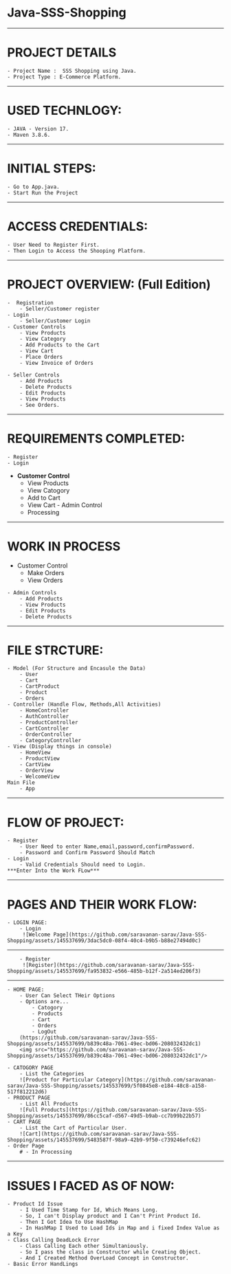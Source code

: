 # Java-SSS-Shopping
____________________________________________
# PROJECT DETAILS
    - Project Name :  SSS Shopping using Java.
    - Project Type : E-Commerce Platform.
_____________________________________________
# USED TECHNLOGY:
    - JAVA - Version 17.
    - Maven 3.8.6.
_____________________________________________
# INITIAL STEPS:
    - Go to App.java.
    - Start Run the Project
_____________________________________________
# ACCESS CREDENTIALS:
    - User Need to Register First.
    - Then Login to Access the Shooping Platform.
__________________________________________________
# PROJECT OVERVIEW: (Full Edition)
    -  Registration
        - Seller/Customer register
    - Login
        - Seller/Customer Login
    - Customer Controls
        - View Products
        - View Category
        - Add Products to the Cart
        - View Cart
        - Place Orders
        - View Invoice of Orders
        
    - Seller Controls
        - Add Products
        - Delete Products
        - Edit Products
        - View Products
        - See Orders.
____________________________________________________
# REQUIREMENTS COMPLETED:
    - Register
    - Login
   - **Customer Control**
        - View Products
        - View Catogory
        - Add to Cart
        - View Cart
    - Admin Control
        - Processing
_______________________________________________________
# WORK IN PROCESS
   - Customer Control
        - Make Orders
        - View Orders
        
    - Admin Controls
        - Add Products
        - View Products
        - Edit Products
        - Delete Products
        
_______________________________________________________
# FILE STRCTURE:
    - Model (For Structure and Encasule the Data)
        - User
        - Cart
        - CartProduct
        - Product
        - Orders
    - Controller (Handle Flow, Methods,All Activities)
        - HomeController
        - AuthController
        - ProductController
        - CartController
        - OrderController
        - CategoryController
    - View (Display things in console)
        - HomeView
        - ProductView
        - CartView
        - OrderView
        - WelcomeView
    Main File
        - App
__________________________________________________________________

# FLOW OF PROJECT:
    - Register 
        - User Need to enter Name,email,password,confirmPassword.
        - Password and Confirm Password Should Match
    - Login 
        - Valid Credentials Should need to Login.
    ***Enter Into the Work FLow***
___________________________________________________________________
# PAGES AND THEIR WORK FLOW:
    - LOGIN PAGE:
        - Login 
         ![Welcome Page](https://github.com/saravanan-sarav/Java-SSS-Shopping/assets/145537699/3dac5dc0-08f4-40c4-b9b5-b88e27494d0c)
_______________________________________________________________
        - Register
         ![Register](https://github.com/saravanan-sarav/Java-SSS-Shopping/assets/145537699/fa953832-e566-485b-b12f-2a514ed206f3)
______________________________________________________________
    - HOME PAGE:
        - User Can Select THeir Options
        - Options are...
            - Catogory
            - Products
            - Cart
            - Orders
            - LogOut
        (https://github.com/saravanan-sarav/Java-SSS-Shopping/assets/145537699/b839c48a-7061-49ec-bd06-208032432dc1)
        <img src="https://github.com/saravanan-sarav/Java-SSS-Shopping/assets/145537699/b839c48a-7061-49ec-bd06-208032432dc1"/>

    - CATOGORY PAGE
        - List the Categories
        ![Product for Particular Category](https://github.com/saravanan-sarav/Java-SSS-Shopping/assets/145537699/5f0845e8-e184-48c8-a158-517f812212d6)
    - PRODUCT PAGE
        - List All Products
        ![Full Products](https://github.com/saravanan-sarav/Java-SSS-Shopping/assets/145537699/86cc5caf-d567-49d5-b9ab-cc7b99b22b57)
    - CART PAGE
        - List the Cart of Particular User.
        ![Cart](https://github.com/saravanan-sarav/Java-SSS-Shopping/assets/145537699/5483587f-98a9-42b9-9f50-c739246efc62)
    - Order Page 
        # - In Processing
______________________________________________________________

# ISSUES I FACED AS OF NOW:
    - Product Id Issue
        - I Used Time Stamp for Id, Which Means Long.
        - So, I can't Display product and I Can't Print Product Id.
        - Then I Got Idea to Use HashMap 
        - In HashMap I Used to Load Ids in Map and i fixed Index Value as a Key
    - Class Calling DeadLock Error
        - Class Calling Each other Simultaniously.
        - So I pass the class in Constructor while Creating Object.
        - And I Created Method OverLoad Concept in Constructor.
    - Basic Error HandLings



    
    
